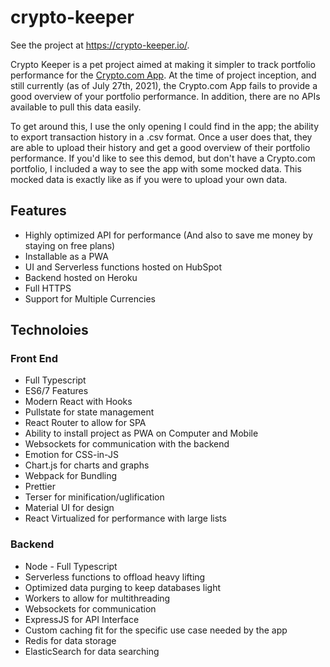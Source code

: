# crypto-keeper

See the project at https://crypto-keeper.io/.

Crypto Keeper is a pet project aimed at making it simpler to track portfolio performance for the [Crypto.com App](https://crypto.com/).  At the time of project inception, and still currently (as of July 27th, 2021), the Crypto.com App fails to provide a good overview of your portfolio performance.  In addition, there are no APIs available to pull this data easily.

To get around this, I use the only opening I could find in the app; the ability to export transaction history in a .csv format.  Once a user does that, they are able to upload their history and get a good overview of their portfolio performance.  If you'd like to see this demod, but don't have a Crypto.com portfolio, I included a way to see the app with some mocked data.  This mocked data is exactly like as if you were to upload your own data.

## Features
- Highly optimized API for performance (And also to save me money by staying on free plans)
- Installable as a PWA
- UI and Serverless functions hosted on HubSpot
- Backend hosted on Heroku
- Full HTTPS
- Support for Multiple Currencies

## Technoloies

### Front End
- Full Typescript
- ES6/7 Features
- Modern React with Hooks
- Pullstate for state management
- React Router to allow for SPA
- Ability to install project as PWA on Computer and Mobile
- Websockets for communication with the backend
- Emotion for CSS-in-JS
- Chart.js for charts and graphs
- Webpack for Bundling
- Prettier
- Terser for minification/uglification
- Material UI for design
- React Virtualized for performance with large lists

### Backend
- Node - Full Typescript
- Serverless functions to offload heavy lifting
- Optimized data purging to keep databases light
- Workers to allow for multithreading
- Websockets for communication
- ExpressJS for API Interface
- Custom caching fit for the specific use case needed by the app
- Redis for data storage
- ElasticSearch for data searching
